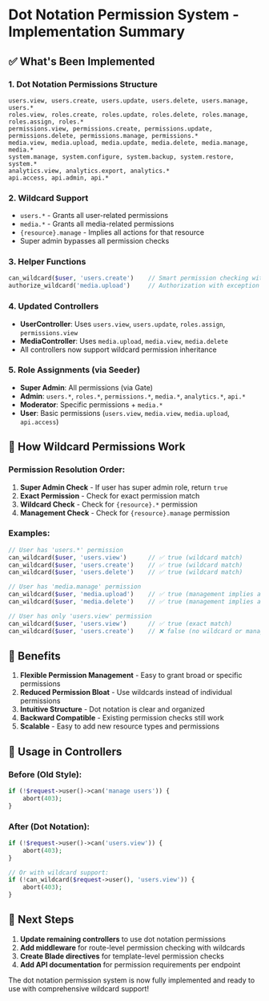 # Dot Notation Permission System - Implementation Summary

## ✅ What's Been Implemented

### 1. **Dot Notation Permissions Structure**
```
users.view, users.create, users.update, users.delete, users.manage, users.*
roles.view, roles.create, roles.update, roles.delete, roles.manage, roles.assign, roles.*
permissions.view, permissions.create, permissions.update, permissions.delete, permissions.manage, permissions.*
media.view, media.upload, media.update, media.delete, media.manage, media.*
system.manage, system.configure, system.backup, system.restore, system.*
analytics.view, analytics.export, analytics.*
api.access, api.admin, api.*
```

### 2. **Wildcard Support**
- `users.*` - Grants all user-related permissions
- `media.*` - Grants all media-related permissions
- `{resource}.manage` - Implies all actions for that resource
- Super admin bypasses all permission checks

### 3. **Helper Functions**
```php
can_wildcard($user, 'users.create')    // Smart permission checking with wildcard support
authorize_wildcard('media.upload')     // Authorization with exception throwing
```

### 4. **Updated Controllers**
- **UserController**: Uses `users.view`, `users.update`, `roles.assign`, `permissions.view`
- **MediaController**: Uses `media.upload`, `media.view`, `media.delete`
- All controllers now support wildcard permission inheritance

### 5. **Role Assignments (via Seeder)**
- **Super Admin**: All permissions (via Gate)
- **Admin**: `users.*`, `roles.*`, `permissions.*`, `media.*`, `analytics.*`, `api.*`
- **Moderator**: Specific permissions + `media.*`
- **User**: Basic permissions (`users.view`, `media.view`, `media.upload`, `api.access`)

## 🔧 How Wildcard Permissions Work

### Permission Resolution Order:
1. **Super Admin Check** - If user has super admin role, return `true`
2. **Exact Permission** - Check for exact permission match
3. **Wildcard Check** - Check for `{resource}.*` permission
4. **Management Check** - Check for `{resource}.manage` permission

### Examples:
```php
// User has 'users.*' permission
can_wildcard($user, 'users.view')      // ✅ true (wildcard match)
can_wildcard($user, 'users.create')    // ✅ true (wildcard match)
can_wildcard($user, 'users.delete')    // ✅ true (wildcard match)

// User has 'media.manage' permission
can_wildcard($user, 'media.upload')    // ✅ true (management implies all)
can_wildcard($user, 'media.delete')    // ✅ true (management implies all)

// User has only 'users.view' permission
can_wildcard($user, 'users.view')      // ✅ true (exact match)
can_wildcard($user, 'users.create')    // ❌ false (no wildcard or manage)
```

## 🚀 Benefits

1. **Flexible Permission Management** - Easy to grant broad or specific permissions
2. **Reduced Permission Bloat** - Use wildcards instead of individual permissions
3. **Intuitive Structure** - Dot notation is clear and organized
4. **Backward Compatible** - Existing permission checks still work
5. **Scalable** - Easy to add new resource types and permissions

## 📝 Usage in Controllers

### Before (Old Style):
```php
if (!$request->user()->can('manage users')) {
    abort(403);
}
```

### After (Dot Notation):
```php
if (!$request->user()->can('users.view')) {
    abort(403);
}

// Or with wildcard support:
if (!can_wildcard($request->user(), 'users.view')) {
    abort(403);
}
```

## 🎯 Next Steps

1. **Update remaining controllers** to use dot notation permissions
2. **Add middleware** for route-level permission checking with wildcards
3. **Create Blade directives** for template-level permission checks
4. **Add API documentation** for permission requirements per endpoint

The dot notation permission system is now fully implemented and ready to use with comprehensive wildcard support!
